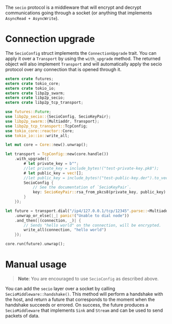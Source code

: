 The `secio` protocol is a middleware that will encrypt and decrypt communications going
through a socket (or anything that implements `AsyncRead + AsyncWrite`).

# Connection upgrade

The `SecioConfig` struct implements the `ConnectionUpgrade` trait. You can apply it over a
`Transport` by using the `with_upgrade` method. The returned object will also implement
`Transport` and will automatically apply the secio protocol over any connection that is opened
through it.

```rust
extern crate futures;
extern crate tokio_core;
extern crate tokio_io;
extern crate libp2p_swarm;
extern crate libp2p_secio;
extern crate libp2p_tcp_transport;

use futures::Future;
use libp2p_secio::{SecioConfig, SecioKeyPair};
use libp2p_swarm::{Multiaddr, Transport};
use libp2p_tcp_transport::TcpConfig;
use tokio_core::reactor::Core;
use tokio_io::io::write_all;

let mut core = Core::new().unwrap();

let transport = TcpConfig::new(core.handle())
    .with_upgrade({
        # let private_key = b"";
        //let private_key = include_bytes!("test-private-key.pk8");
        # let public_key = vec![];
        //let public_key = include_bytes!("test-public-key.der").to_vec();
        SecioConfig {
            // See the documentation of `SecioKeyPair`.
            key: SecioKeyPair::rsa_from_pkcs8(private_key, public_key).unwrap(),
        }
    });

let future = transport.dial("/ip4/127.0.0.1/tcp/12345".parse::<Multiaddr>().unwrap())
    .unwrap_or_else(|_| panic!("Unable to dial node"))
    .and_then(|(connection, _)| {
        // Sends "hello world" on the connection, will be encrypted.
        write_all(connection, "hello world")
    });

core.run(future).unwrap();
```

# Manual usage

> **Note**: You are encouraged to use `SecioConfig` as described above.

You can add the `secio` layer over a socket by calling `SecioMiddleware::handshake()`. This
method will perform a handshake with the host, and return a future that corresponds to the
moment when the handshake succeeds or errored. On success, the future produces a
`SecioMiddleware` that implements `Sink` and `Stream` and can be used to send packets of data.
